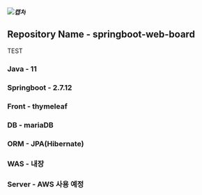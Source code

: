 ##### ![캡처](https://github.com/hyunwoo2546/springboot-web-board/assets/70044292/b67a5381-fbd5-4c8b-9657-49c69af5bb29)

## Repository Name - springboot-web-board
TEST
<br>

### Java - 11
### Springboot - 2.7.12
### Front - thymeleaf
### DB - mariaDB
### ORM - JPA(Hibernate)
### WAS - 내장
### Server - AWS 사용 예정





